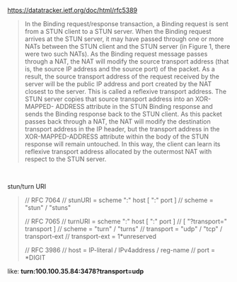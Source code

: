 https://datatracker.ietf.org/doc/html/rfc5389
>
>   In the Binding request/response transaction, a Binding request is
>   sent from a STUN client to a STUN server.  When the Binding request
>   arrives at the STUN server, it may have passed through one or more
>   NATs between the STUN client and the STUN server (in Figure 1, there
>   were two such NATs).  As the Binding request message passes through a
>   NAT, the NAT will modify the source transport address (that is, the
>   source IP address and the source port) of the packet.  As a result,
>   the source transport address of the request received by the server
>   will be the public IP address and port created by the NAT closest to
>   the server.  This is called a reflexive transport address.  The STUN
>   server copies that source transport address into an XOR-MAPPED-
>   ADDRESS attribute in the STUN Binding response and sends the Binding
>   response back to the STUN client.  As this packet passes back through
>   a NAT, the NAT will modify the destination transport address in the
>   IP header, but the transport address in the XOR-MAPPED-ADDRESS
>   attribute within the body of the STUN response will remain untouched.
>   In this way, the client can learn its reflexive transport address
>   allocated by the outermost NAT with respect to the STUN server.

​	

stun/turn URI

>  // RFC 7064
>  // stunURI       = scheme ":" host [ ":" port ]
>  // scheme        = "stun" / "stuns"
>
>  // RFC 7065
>  // turnURI       = scheme ":" host [ ":" port ]
>  //                 [ "?transport=" transport ]
>  // scheme        = "turn" / "turns"
>  // transport     = "udp" / "tcp" / transport-ext
>  // transport-ext = 1*unreserved
>
>  // RFC 3986
>  // host     = IP-literal / IPv4address / reg-name
>  // port     = *DIGIT

like:  **turn:100.100.35.84:3478?transport=udp**

